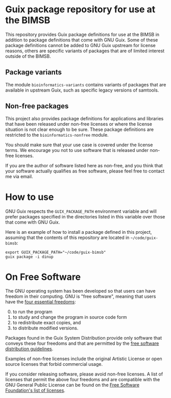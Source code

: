 # Guix package repository for use at the BIMSB

This repository provides Guix package definitions for use at the BIMSB
in addition to package definitions that come with GNU Guix.  Some of
these package definitions cannot be added to GNU Guix upstream for
license reasons, others are specific variants of packages that are of
limited interest outside of the BIMSB.


## Package variants

The module `bioinformatics-variants` contains variants of packages
that are available in upstream Guix, such as specific legacy versions
of samtools.


## Non-free packages

This project also provides package definitions for applications and
libraries that have been released under non-free licenses or where the
license situation is not clear enough to be sure.  These package
definitions are restricted to the `bioinformatics-nonfree` module.

You should make sure that your use case is covered under the license
terms.  We encourage you not to use software that is released under
non-free licenses.

If you are the author of software listed here as non-free, and you
think that your software actually qualifies as free software, please
feel free to contact me via email.


# How to use

GNU Guix respects the `GUIX_PACKAGE_PATH` environment variable and
will prefer packages specified in the directories listed in this
variable over those that come with GNU Guix.

Here is an example of how to install a package defined in this
project, assuming that the contents of this repository are located in
`~/code/guix-bimsb`:

    export GUIX_PACKAGE_PATH="~/code/guix-bimsb"
    guix package -i dinup


# On Free Software

The GNU operating system has been developed so that users can have
freedom in their computing.  GNU is "free software", meaning that
users have the
[four essential freedoms](http://www.gnu.org/philosophy/free-sw.html):

0. to run the program
1. to study and change the program in source code form
2. to redistribute exact copies, and
3. to distribute modified versions.

Packages found in the Guix System Distribution provide only software
that conveys these four freedoms and that are permitted by the
[free software distribution guidelines](http://www.gnu.org/distros/free-system-distribution-guidelines.html).

Examples of non-free licenses include the original Artistic License or
open source licenses that forbid commercial usage.

If you consider releasing software, please avoid non-free licenses.  A
list of licenses that permit the above four freedoms and are
compatible with the GNU General Public License can be found on the
[Free Software Foundation's list of licenses](http://www.gnu.org/licenses/license-list.html#GPLCompatibleLicenses).
